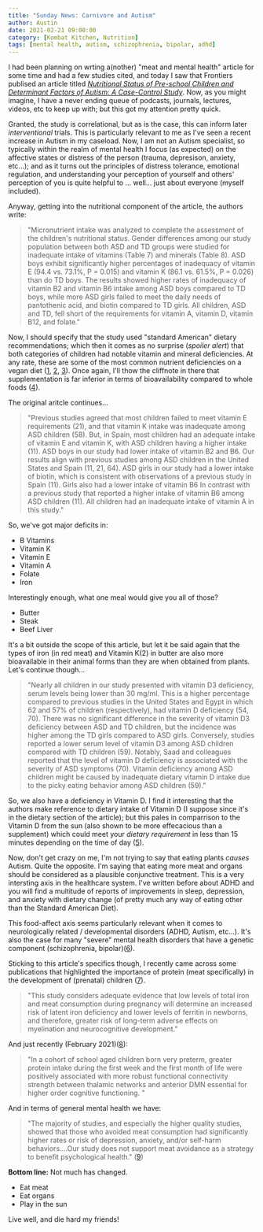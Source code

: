 ```yaml
---
title: "Sunday News: Carnivore and Autism"
author: Austin
date: 2021-02-21 09:00:00
category: [Kombat Kitchen, Nutrition]
tags: [mental health, autism, schizophrenia, bipolar, adhd]
---
```


I had been planning on wrting a(nother) "meat and mental health" article for some time and had a few studies cited, and today I saw that Frontiers publised an article titled *[Nutritional Status of Pre-school Children and Determinant Factors of Autism: A Case-Control Study](https://www.frontiersin.org/articles/10.3389/fnut.2021.627011/full#T2)*.  Now, as you might imagine, I have a never ending queue of podcasts, journals, lectures, videos, etc to keep up with; but this got my attention pretty quick.

Granted, the study is correlational, but as is the case, this can inform later *interventional* trials.  This is particularly relevant to me as I've seen a recent increase in Autism in my caseload.  Now, I am not an Autism specialist, so typically within the realm of mental health I focus (as expected) on the affective states or distress of the person (trauma, depresison, anxiety, etc...); and as it turns out the principles of distress tolerance, emotional regulation, and understanding your perception of yourself and others' perception of you is quite helpful to ... well... just about everyone (myself included).

Anyway, getting into the nutritional component of the article, the authors write:


> "Micronutrient intake was analyzed to complete the assessment of the children's nutritional status. Gender differences among our study population between both ASD and TD groups were studied for inadequate intake of vitamins (Table 7) and minerals (Table 8). ASD boys exhibit significantly higher percentages of inadequacy of vitamin E (94.4 vs. 73.1%, P = 0.015) and vitamin K (86.1 vs. 61.5%, P = 0.026) than do TD boys. The results showed higher rates of inadequacy of vitamin B2 and vitamin B6 intake among ASD boys compared to TD boys, while more ASD girls failed to meet the daily needs of pantothenic acid, and biotin compared to TD girls. All children, ASD and TD, fell short of the requirements for vitamin A, vitamin D, vitamin B12, and folate."

Now, I should specify that the study used "standard American" dietary recommendations; which then it comes as no surprise (*spoiler alert*) that both categories of children had notable vitamin and mineral deficiencies.  At any rate, these are some of the most common nutrient deficiencies on a vegan diet ([1](https://www.hsis.org/vegetarian-and-vegan-trends-pushing-more-people-into-deficiency-risk/), [2](https://www.healthline.com/nutrition/7-nutrients-you-cant-get-from-plants#1.-Vitamin-B12), [3](https://www.ncbi.nlm.nih.gov/pmc/articles/PMC7073751/)).  Once again, I'll thow the cliffnote in there that supplementation is far inferior in terms of bioavailability compared to whole foods ([4](https://www.ncbi.nlm.nih.gov/pmc/articles/PMC7393990/)).

The original aritcle continues...

> "Previous studies agreed that most children failed to meet vitamin E requirements (21), and that vitamin K intake was inadequate among ASD children (58). But, in Spain, most children had an adequate intake of vitamin E and vitamin K, with ASD children having a higher intake (11). ASD boys in our study had lower intake of vitamin B2 and B6. Our results align with previous studies among ASD children in the United States and Spain (11, 21, 64). ASD girls in our study had a lower intake of biotin, which is consistent with observations of a previous study in Spain (11). Girls also had a lower intake of vitamin B6 In contrast with a previous study that reported a higher intake of vitamin B6 among ASD children (11). All children had an inadequate intake of vitamin A in this study."

So, we've got major deficits in:

* B Vitamins
* Vitamin K
* Vitamin E
* Vitamin A
* Folate
* Iron

Interestingly enough, what one meal would give you all of those?

* Butter
* Steak
* Beef Liver

It's a bit outside the scope of this article, but let it be said again that the types of iron (in red meat) and Vitamin K(2) in butter are also  more bioavailable in their animal forms than they are when obtained from plants.  Let's continue though...

> "Nearly all children in our study presented with vitamin D3 deficiency, serum levels being lower than 30 mg/ml. This is a higher percentage compared to previous studies in the United States and Egypt in which 62 and 57% of children (respectively), had vitamin D deficiency (54, 70). There was no significant difference in the severity of vitamin D3 deficiency between ASD and TD children, but the incidence was higher among the TD girls compared to ASD girls. Conversely, studies reported a lower serum level of vitamin D3 among ASD children compared with TD children (59). Notably, Saad and colleagues reported that the level of vitamin D deficiency is associated with the severity of ASD symptoms (70). Vitamin deficiency among ASD children might be caused by inadequate dietary vitamin D intake due to the picky eating behavior among ASD children (59)."

So, we also have a deficiency in Vitamin D.  I find it interesting that the authors make reference to dietary intake of Vitamin D (I suppose since it's in the dietary section of the article); but this pales in comparrison to the Vitamin D from the sun (also shown to be more effecacious than a supplement) which could meet your *dietary requirement* in less than 15 minutes depending on the time of day ([5](https://pubmed.ncbi.nlm.nih.gov/20363523/)).

Now, don't get crazy on me, I'm not trying to say that eating plants *causes* Autism.  Quite the opposite.  I'm saying that eating more meat and organs should be considered as a plausible conjunctive treatment.  This is a very intersting axis in the healthcare system.  I've written before about ADHD and you will find a multitude of reports of improvements in sleep, depression, and anxiety with dietary change (of pretty much any way of eating other than the Standard American Diet).

This food-affect axis seems particularly relevant when it comes to neurologically related / developmental disorders (ADHD, Autism, etc...).  It's also the case for many "severe" mental health disorders that have a genetic component (schizophrenia, bipolar)([6](https://www.chrispalmermd.com/articles/)).

Sticking to this article's specifics though, I recently came across some publications that highlighted the importance of protein (meat specifically) in the development of (prenatal) children ([7](https://www.researchsquare.com/article/rs-40380/v1)).

> "This study considers adequate evidence that low levels of total iron and meat consumption during pregnancy will determine an increased risk of latent iron deficiency and lower levels of ferritin in newborns, and therefore, greater risk of long-term adverse effects on myelination and neurocognitive development."

And just recently (February 2021)([8](https://www.nature.com/articles/s41598-021-83125-z)):

> "In a cohort of school aged children born very preterm, greater protein intake during the first week and the first month of life were positively associated with more robust functional connectivity strength between thalamic networks and anterior DMN essential for higher order cognitive functioning. "

And in terms of general mental health we have:

> "The majority of studies, and especially the higher quality studies, showed that those who avoided meat consumption had significantly higher rates or risk of depression, anxiety, and/or self-harm behaviors....Our study does not support meat avoidance as a strategy to benefit psychological health." ([9](https://pubmed.ncbi.nlm.nih.gov/32308009/))

**Bottom line:**  Not much has changed.

* Eat meat
* Eat organs
* Play in the sun

Live well, and die hard my friends!
